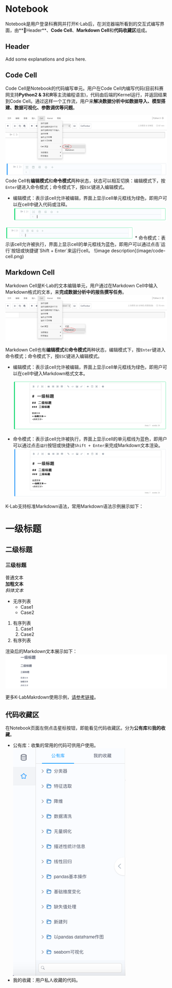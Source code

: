 # Notebook
Notebook是用户登录科赛网并打开K-Lab后，在浏览器端所看到的交互式编写界面，由**Header**、**Code Cell**、**Markdown Cell**和**代码收藏区**组成。
## Header
Add some explanations and pics here. 
## Code Cell
Code Cell是Notebook的代码编写单元。用户在Code Cell内编写代码(目前科赛网支持**Python2 & 3**和**R**等主流编程语言)，代码由后端的Kernel运行，并返回结果到Code Cell。通过这样一个工作流，用户来**解决数据分析中如数据导入、模型搭建、数据可视化、参数调优等问题**。    

![Code Cell](image/cell-code.jpg)
![image description](image/code-cell.png)
Code Cell有**编辑模式**和**命令模式**两种状态，状态可以相互切换：编辑模式下，按`Enter`键进入命令模式；命令模式下，按`ESC`键进入编辑模式。

* 编辑模式：表示该cell允许被编辑，界面上显示cell单元框线为绿色，即用户可以在cell中键入代码或注释。
 ![image description](image/code-cell-green.png)
 <img src="image/code-cell-green.png" alt = 'testing,will be deleted later' width="400" height="40">
* 命令模式：表示该cell允许被执行，界面上显示cell的单元框线为蓝色，即用户可以通过点击`运行`按钮或快捷键`Shift + Enter`来运行cell。
  ![image description](image/code-cell.png)




## Markdown Cell
Markdown Cell是K-Lab的文本编辑单元，用户通过在Markdown Cell中输入Markdown格式的文本，来**完成数据分析中的报告撰写任务**。
![image description](image/cell-markdown.jpg)

Markdown Cell也有**编辑模式**和**命令模式**两种状态，编辑模式下，按`Enter`键进入命令模式；命令模式下，按`ESC`键进入编辑模式。
* 编辑模式：表示该cell允许被编辑，界面上显示cell单元框线为绿色，即用户可以在cell中键入Markdown格式文本。

  ![image description](image/markdown-cell-green.png)
* 命令模式：表示该cell允许被执行，界面上显示cell的单元框线为蓝色，即用户可以通过点击`运行`按钮或快捷键`Shift + Enter`来完成Markdown文本渲染。
 ![image description](image/markdown-cell-blue.png)
 


K-Lab支持标准Markdown语法，常用Markdown语法示例展示如下：

# 一级标题
## 二级标题
### 三级标题

普通文本    
**加粗文本**    
*斜体文本*

* 无序列表
    * Case1
    * Case2

1. 有序列表
    1. Case1
    2. Case2
2. 有序列表



渲染后的Markdown文本展示如下：     
![image description](image/markdown-cell-run.png)
  
更多K-LabMakrdown使用示例，[请参考链接](https://www.kesci.com/static/markdown_guide.html)。

## 代码收藏区
在Notebook页面左侧点击星标按钮，即能看见代码收藏区。分为**公有库**和**我的收藏**。
* 公有库：收集的常用的代码可供用户使用。
  ![image description](image/code-storage.png)
* 我的收藏：用户私人收藏的代码。